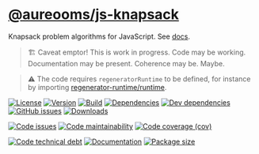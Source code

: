 [@aureooms/js-knapsack](https://aureooms.github.io/js-knapsack)
==

Knapsack problem algorithms for JavaScript.
See [docs](https://aureooms.github.io/js-knapsack/index.html).

> :building_construction: Caveat emptor! This is work in progress. Code may be
> working. Documentation may be present. Coherence may be. Maybe.

> :warning: The code requires `regeneratorRuntime` to be defined, for instance by importing
> [regenerator-runtime/runtime](https://www.npmjs.com/package/regenerator-runtime).

[![License](https://img.shields.io/github/license/aureooms/js-knapsack.svg)](https://raw.githubusercontent.com/aureooms/js-knapsack/main/LICENSE)
[![Version](https://img.shields.io/npm/v/@aureooms/js-knapsack.svg)](https://www.npmjs.org/package/@aureooms/js-knapsack)
[![Build](https://img.shields.io/travis/aureooms/js-knapsack/main.svg)](https://travis-ci.org/aureooms/js-knapsack/branches)
[![Dependencies](https://img.shields.io/david/aureooms/js-knapsack.svg)](https://david-dm.org/aureooms/js-knapsack)
[![Dev dependencies](https://img.shields.io/david/dev/aureooms/js-knapsack.svg)](https://david-dm.org/aureooms/js-knapsack?type=dev)
[![GitHub issues](https://img.shields.io/github/issues/aureooms/js-knapsack.svg)](https://github.com/aureooms/js-knapsack/issues)
[![Downloads](https://img.shields.io/npm/dm/@aureooms/js-knapsack.svg)](https://www.npmjs.org/package/@aureooms/js-knapsack)

[![Code issues](https://img.shields.io/codeclimate/issues/aureooms/js-knapsack.svg)](https://codeclimate.com/github/aureooms/js-knapsack/issues)
[![Code maintainability](https://img.shields.io/codeclimate/maintainability/aureooms/js-knapsack.svg)](https://codeclimate.com/github/aureooms/js-knapsack/trends/churn)
[![Code coverage (cov)](https://img.shields.io/codecov/c/gh/aureooms/js-knapsack/main.svg)](https://codecov.io/gh/aureooms/js-knapsack)
<!--[![Code coverage (alls)](https://img.shields.io/coveralls/github/aureooms/js-knapsack/main.svg)](https://coveralls.io/r/aureooms/js-knapsack)-->
<!--[![Code coverage (clim)](https://img.shields.io/codeclimate/coverage/aureooms/js-knapsack.svg)](https://codeclimate.com/github/aureooms/js-knapsack/trends/test_coverage_new_code)-->
[![Code technical debt](https://img.shields.io/codeclimate/tech-debt/aureooms/js-knapsack.svg)](https://codeclimate.com/github/aureooms/js-knapsack/trends/technical_debt)
[![Documentation](https://aureooms.github.io/js-knapsack/badge.svg)](https://aureooms.github.io/js-knapsack/source.html)
[![Package size](https://img.shields.io/bundlephobia/minzip/@aureooms/js-knapsack)](https://bundlephobia.com/result?p=@aureooms/js-knapsack)
